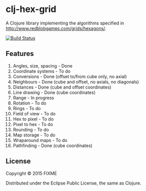 # clj-hex-grid

A Clojure library implementing the algorithms specified in http://www.redblobgames.com/grids/hexagons/.

[![Build Status](https://snap-ci.com/andeemarks/clj-hex-grid/branch/master/build_image)](https://snap-ci.com/andeemarks/clj-hex-grid/branch/master)

## Features

1. Angles, size, spacing - Done
1. Coordinate systems - To do
1. Conversions - Done (offset to/from cube only, no axial)
1. Neighbours - Done (cube and offset, no axials, no diagonals)
1. Distances - Done (cube and offset coordinates)
1. Line drawing - Done (cube coordinates)
1. Range - In progress
1. Rotation - To do
1. Rings - To do
1. Field of view - To do
1. Hex to pixel - To do
1. Pixel to hex - To do
1. Rounding - To do
1. Map storage - To do
1. Wraparound maps - To do
1. Pathfinding - Done (cube coordinates)

## License

Copyright © 2015 FIXME

Distributed under the Eclipse Public License, the same as Clojure.
